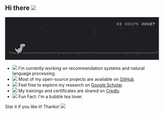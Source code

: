 ##  Hi there <img src="https://raw.githubusercontent.com/Tarikul-Islam-Anik/Animated-Fluent-Emojis/master/Emojis/Hand%20gestures/Waving%20Hand.png" width="30"/>

<p align="left">
    <img src="https://raw.githubusercontent.com/umapornp/umapornp/main/assets/google-dinosaur-game.gif">
</p>

* <img src="https://raw.githubusercontent.com/Tarikul-Islam-Anik/Animated-Fluent-Emojis/master/Emojis/Travel%20and%20places/Rocket.png" width="20"/> I'm currently working on recommendation systems and natural language processing.
* <img src="https://raw.githubusercontent.com/Tarikul-Islam-Anik/Animated-Fluent-Emojis/master/Emojis/Travel%20and%20places/Star.png" width="20"/> Most of my open-source projects are available on [GitHub](https://github.com/umapornp).
* <img src="https://raw.githubusercontent.com/Tarikul-Islam-Anik/Animated-Fluent-Emojis/master/Emojis/Travel%20and%20places/Rainbow.png" width="20"/> Feel free to explore my research on [Google Scholar](https://scholar.google.com/citations?user=2Eh8W0QAAAAJ&hl=th&oi=ao).
* <img src="https://raw.githubusercontent.com/Tarikul-Islam-Anik/Animated-Fluent-Emojis/master/Emojis/Smilies/Nerd%20Face.png" width="20"/> My trainings and certificates are shared on [Credly](https://www.credly.com/users/umaporn-padungkiatwattana.c23755f3/badges).
* <img src="https://raw.githubusercontent.com/Tarikul-Islam-Anik/Animated-Fluent-Emojis/master/Emojis/Food/Bubble%20Tea.png" width="20"/> Fun Fact: I'm a bubble tea lover.

Star it if you like it! Thanks! <img src="https://raw.githubusercontent.com/Tarikul-Islam-Anik/Animated-Fluent-Emojis/master/Emojis/Smilies/Smiling%20Face%20with%20Hearts.png" width="20"/>
